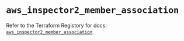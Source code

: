 # `aws_inspector2_member_association`

Refer to the Terraform Registory for docs: [`aws_inspector2_member_association`](https://www.terraform.io/docs/providers/aws/r/inspector2_member_association).

